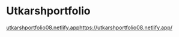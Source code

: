 # Utkarshportfolio

[utkarshportfolio08.netlify.app](https://utkarshportfolio08.netlify.app/)https://utkarshportfolio08.netlify.app/
